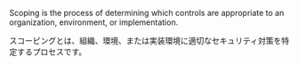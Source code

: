 
Scoping is the process of determining which controls are appropriate to an organization, environment, or implementation. 

スコーピングとは、組織、環境、または実装環境に適切なセキュリティ対策を特定するプロセスです。
